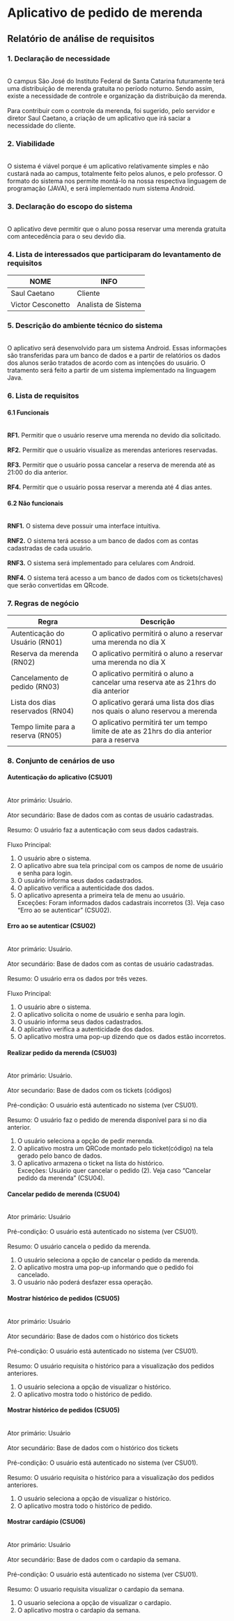 # Aplicativo de pedido de merenda 

## Relatório de análise de requisitos

### 1. Declaração de necessidade	
<br> O campus São José do Instituto Federal de Santa Catarina futuramente terá uma distribuição de merenda gratuita no período noturno. Sendo assim, existe a necessidade de controle e organização da distribuição da merenda. </br>
<br>Para contribuir com o controle da merenda, foi sugerido, pelo servidor e diretor Saul Caetano, a criação de um aplicativo que irá saciar a necessidade do cliente.</br>

### 2. Viabilidade
<br> O sistema é viável porque é um aplicativo relativamente simples e não custará nada ao campus, totalmente feito pelos alunos, e pelo professor. O formato do sistema nos permite montá-lo na nossa respectiva linguagem de programação (JAVA), e será implementado num sistema Android.</br>


### 3. Declaração do escopo do sistema
<br> O aplicativo deve permitir que o aluno possa reservar uma merenda gratuita com antecedência para o seu devido dia. </br>

### 4. Lista de interessados que participaram do levantamento de requisitos

| NOME                        | INFO                                              |
|-----------------------------|---------------------------------------------------|
|      Saul Caetano           | Cliente                                           |
|Victor Cesconetto            | Analista de Sistema                               |

### 5. Descrição do ambiente técnico do sistema

<br> O aplicativo será desenvolvido para um sistema Android. Essas informações são transferidas para um banco de dados e a partir de relatórios os dados dos alunos serão tratados de acordo com as intenções do usuário. O tratamento será feito a partir de um sistema implementado na linguagem Java. </br>

### 6. Lista de requisitos
#### 6.1 Funcionais

<br>**RF1.** Permitir que o usuário reserve uma merenda no devido dia solicitado.</br>
<br>**RF2.** Permitir que o usuário visualize as merendas anteriores reservadas.</br>
<br>**RF3.** Permitir que o usuário possa cancelar a reserva de merenda até as 21:00 do dia anterior.</br>
<br>**RF4.** Permitir que o usuário possa reservar a merenda até 4 dias antes.</br>

#### 6.2 Não funcionais
<br>**RNF1.** O sistema deve possuir uma interface intuitiva.</br>
<br>**RNF2.** O sistema terá acesso a um banco de dados com as contas cadastradas de cada usuário.</br>
<br>**RNF3.** O sistema será implementado para celulares com Android.</br>
<br>**RNF4.** O sistema terá acesso a um banco de dados com os tickets(chaves) que serão convertidas em QRcode.</br>

### 7. Regras de negócio


| Regra | Descrição|
|-----------------------------|---------------------------------------------------|
|Autenticação do Usuário (RN01) | O aplicativo permitirá o aluno a reservar uma merenda no dia X |
|Reserva da merenda (RN02) | O aplicativo permitirá o aluno a reservar uma merenda no dia X |
|Cancelamento de pedido (RN03) | O aplicativo permitirá o aluno a cancelar uma reserva ate as 21hrs do dia anterior|
|Lista dos dias reservados (RN04)| O aplicativo gerará uma lista dos dias nos quais o aluno reservou a merenda|
|Tempo limite para a reserva (RN05) | O aplicativo permitirá ter um tempo limite de ate as 21hrs do dia anterior para a reserva |

### 8. Conjunto de cenários de uso

#### Autenticação do aplicativo (CSU01)
<br>Ator primário: Usuário.</br>
<br>Ator secundário: Base de dados com as contas de usuário cadastradas.</br>
<br>Resumo: O usuário faz a autenticação com seus dados cadastrais.</br>
<br>Fluxo Principal:</br>
1. O usuário abre o sistema.
2. O aplicativo abre sua tela principal com os campos de nome de usuário e senha para login.
3. O usuário informa seus dados cadastrados.
4. O aplicativo verifica a autenticidade dos dados. 
5. O aplicativo apresenta a primeira tela de menu ao usuário.
<br>Exceções:
Foram informados dados cadastrais incorretos (3). Veja caso “Erro ao se autenticar” (CSU02).</br>
#### Erro ao se autenticar (CSU02)
<br>Ator primário: Usuário.</br>
<br>Ator secundário: Base de dados com as contas de usuário cadastradas.</br>
<br>Resumo: O usuário erra os dados por três vezes.</br>
<br>Fluxo Principal:</br>
1. O usuário abre o sistema.
2. O aplicativo solicita o nome de usuário e senha para login.
3. O usuário informa seus dados cadastrados.
4. O aplicativo verifica a autenticidade dos dados.
5. O aplicativo mostra uma pop-up dizendo que os dados estão incorretos.
#### Realizar pedido da merenda (CSU03)
<br>Ator primário: Usuário.</br>
<br>Ator secundario: Base de dados com os tickets (códigos)</br>
<br>Pré-condição: O usuário está autenticado no sistema (ver CSU01).</br>
<br>Resumo: O usuário faz o pedido de merenda disponível para si no dia anterior.</br>
1. O usuário seleciona a opção de pedir merenda.
2. O aplicativo mostra um QRCode montado pelo ticket(código) na tela gerado pelo banco de dados.
3. O aplicativo armazena o ticket  na lista do histórico.
<br>Exceções:
Usuário quer cancelar o pedido (2). Veja caso “Cancelar pedido da merenda” (CSU04).</br>
#### Cancelar pedido de merenda (CSU04)
<br>Ator primário: Usuário</br>
<br>Pré-condição: O usuário está autenticado no sistema (ver CSU01).</br>
<br>Resumo: O usuário cancela o pedido da merenda.</br>
1. O usuário seleciona a opção de cancelar o pedido da merenda.
2. O aplicativo mostra uma pop-up informando que o pedido foi cancelado.
3. O usuário não poderá desfazer essa operação.
#### Mostrar histórico de pedidos (CSU05)
<br>Ator primário: Usuário</br>
<br>Ator secundário: Base de dados com o histórico dos tickets</br>
<br>Pré-condição: O usuário está autenticado no sistema (ver CSU01).</br>
<br>Resumo: O usuário requisita o histórico para a visualização dos pedidos anteriores.</br>
1. O usuário seleciona a opção de visualizar o histórico.
2. O aplicativo mostra todo o histórico de pedido.
#### Mostrar histórico de pedidos (CSU05)
<br>Ator primário: Usuário</br>
<br>Ator secundário: Base de dados com o histórico dos tickets</br>
<br>Pré-condição: O usuário está autenticado no sistema (ver CSU01).</br>
<br>Resumo: O usuário requisita o histórico para a visualização dos pedidos anteriores.</br>
1. O usuário seleciona a opção de visualizar o histórico.
2. O aplicativo mostra todo o histórico de pedido.
#### Mostrar cardápio (CSU06)
<br>Ator primário: Usuário</br>
<br>Ator secundário: Base de dados com o cardapio da semana.</br>
<br>Pré-condição: O usuário está autenticado no sistema (ver CSU01).</br>
<br>Resumo: O usuario requisita visualizar o cardapio da semana.</br>
1. O usuario seleciona a opção de visualizar o cardapio.
2. O aplicativo mostra o cardapio da semana.










